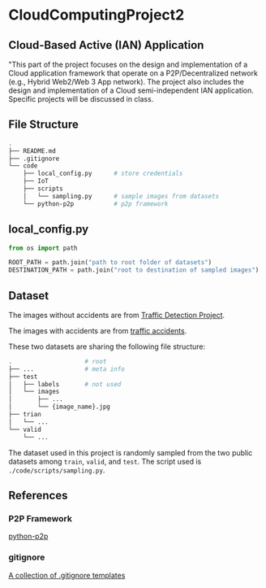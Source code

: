 # CloudComputingProject2

## Cloud-Based Active (IAN) Application

"This part of the project focuses on the design and implementation of a Cloud application framework that operate on a P2P/Decentralized network (e.g., Hybrid Web2/Web 3 App network). The project also includes the design and implementation of a Cloud semi-independent IAN application. Specific projects will be discussed in class.

## File Structure

```bash
.
├── README.md
├── .gitignore
└── code
    ├── local_config.py      # store credentials
    ├── IoT
    ├── scripts
    │   └── sampling.py      # sample images from datasets
    └── python-p2p           # p2p framework
```

## local_config.py

```python
from os import path

ROOT_PATH = path.join("path to root folder of datasets")
DESTINATION_PATH = path.join("root to destination of sampled images")
```

## Dataset

The images without accidents are from [Traffic Detection Project](https://www.kaggle.com/datasets/yusufberksardoan/traffic-detection-project/data).

The images with accidents are from [traffic accidents](https://www.kaggle.com/datasets/vitthnh/traffic-accidents).

These two datasets are sharing the following file structure:
```bash
.                    # root
├── ...              # meta info
├── test
│   ├── labels       # not used
│   └── images
│       ├── ...
│       └── {image_name}.jpg
├── trian
│   └── ...
└── valid
    └── ...
```

The dataset used in this project is randomly sampled from the two public datasets among `train`, `valid`, and `test`. The script used is `./code/scripts/sampling.py`.

## References

### P2P Framework

[python-p2p](https://github.com/GianisTsol/python-p2p)

### gitignore

[A collection of .gitignore templates](https://github.com/github/gitignore)
